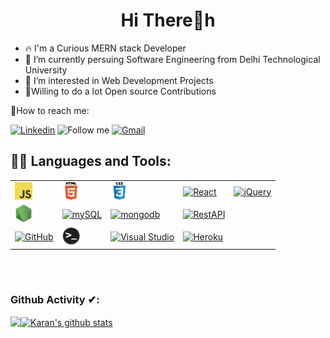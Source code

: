 <div> 
<h1 align="center">Hi There👋h</h1>
<ul> 
  <li>🔥 I'm a Curious MERN stack Developer</li>
  <li>🌱 I’m currently persuing Software Engineering from Delhi Technological University</li>
  <li>👀 I’m interested in Web Development Projects</li>
  <li>🌟Willing to do a lot Open source Contributions</li>
</ul>
</div>

<p>📌How to reach me: <p>
  
 [![Linkedin](https://img.shields.io/badge/-LinkedIn-blue?style=flat&logo=Linkedin&logoColor=white)](https://www.linkedin.com/in/shivam-bharti-054a8b1a0/)
<img src="https://img.shields.io/github/followers/KaranSingh1301?label=follow&style=social" height="22" title="Follow me" href="https://github.com/shivam-214"/>
[![Gmail](https://img.shields.io/badge/-Gmail-c14438?style=flat&logo=Gmail&logoColor=white)](mailto:bhartishivam214@gmail.com)


## 👨‍💻 Languages and Tools:

<table>
    <tbody>
        <tr>
            <td><a href="#"><img alt="JavaScript" title="JavaScript" height="28px"
                        src="https://raw.githubusercontent.com/github/explore/80688e429a7d4ef2fca1e82350fe8e3517d3494d/topics/javascript/javascript.png" /></a>
            </td>
            <td><a href="#"><img alt="HTML5" title="HTML5" height="28px"
                        src="https://raw.githubusercontent.com/github/explore/80688e429a7d4ef2fca1e82350fe8e3517d3494d/topics/html/html.png" /></a>
            </td>
            <td><a href="#"><img alt="CSS3" title="CSS3" height="28px"
                        src="https://raw.githubusercontent.com/github/explore/80688e429a7d4ef2fca1e82350fe8e3517d3494d/topics/css/css.png" /></a>
            </td>
          <td><a href="#"><img alt="React" title="React" height="28px"
                        src="https://cdn.freebiesupply.com/logos/large/2x/react-1-logo-png-transparent.png" /></a>
            </td>
          <td><a href="#"><img alt="jQuery" title="jQuery" height="28px"
                        src="https://creativo-websolutions.com/my_files/2020/04/iconfinder_jquery_3069646.png" /></a></td>
      </tr>
        <tr>
            <td><a href="#"><img alt="NodeJS" title="NodeJS" height="28px"
                        src="https://raw.githubusercontent.com/github/explore/80688e429a7d4ef2fca1e82350fe8e3517d3494d/topics/nodejs/nodejs.png" /></a>
            </td>
            <td><a href="#"><img alt="mySQL" title="mySQL" height="28px"
                        src="https://pngimg.com/uploads/mysql/mysql_PNG9.png" /></a>
            </td>
            <td><a href="#"><img alt="mongodb" title="mogodb" height="28px"
                        src="https://infinapps.com/wp-content/uploads/2018/10/mongodb-logo.png" /></a></td>
            <td><a href="#"><img alt="RestAPI" title="restApi" height="28px"
                        src="https://ps.w.org/easily-generate-rest-api-url/assets/icon-128x128.png?rev=1796200" /></a></td>
            </tr> 
            <tr>
        <td><a href="#"><img alt="GitHub" title="GitHub" height="28px"
                        src="https://i.imgur.com/DZgetVv.png" /></a>
            </td>
            <td><a href="#"><img alt="Terminal" title="Terminal" height="28px"
                        src="https://raw.githubusercontent.com/github/explore/80688e429a7d4ef2fca1e82350fe8e3517d3494d/topics/terminal/terminal.png" /></a>
            </td>
            <td><a href="#"><img alt="Visual Studio" title="Visual Studio Code" height="28px"
                        src="https://img.icons8.com/fluent/48/000000/visual-studio-code-2019.png" /></a></td>
            <td><a href="#"><img alt="Heroku" title="Heroku" height="28px"
           src="https://s3.amazonaws.com/hackdesign/tools/app_images/000/000/037/icon_small/heroku-logo-6e6c2ed8be2ad02ac96455d53e4e7e43.png?1385326105"/></a></td>
        </tr>
    </tbody>
  </table>
  
 <br/>
<br/>

### Github Activity ✔:
  <a href="https://github.com/shivam-214">
  <img align="left" src="https://github-readme-stats.vercel.app/api/top-langs/?username=shivam-214&theme=tokyonight" />
  </a>
<a href="https://github.com/shivam-214">
 <img align="center" src="https://github-readme-stats.vercel.app/api?username=shivam-214&show_icons=true&theme=tokyonight&line_height=27" alt="Karan's github stats"/>
</a>


<br/>
<br/>
